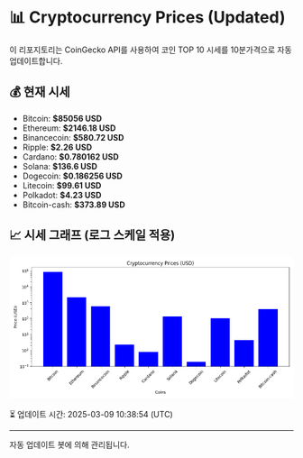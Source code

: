 
# 📊 Cryptocurrency Prices (Updated)

이 리포지토리는 CoinGecko API를 사용하여 코인 TOP 10 시세를 10분가격으로 자동 업데이트합니다.

## 💰 현재 시세
- Bitcoin: **$85056 USD**
- Ethereum: **$2146.18 USD**
- Binancecoin: **$580.72 USD**
- Ripple: **$2.26 USD**
- Cardano: **$0.780162 USD**
- Solana: **$136.6 USD**
- Dogecoin: **$0.186256 USD**
- Litecoin: **$99.61 USD**
- Polkadot: **$4.23 USD**
- Bitcoin-cash: **$373.89 USD**

## 📈 시세 그래프 (로그 스케일 적용)
![Crypto Prices](crypto_prices.png)

⏳ 업데이트 시간: 2025-03-09 10:38:54 (UTC)

---
자동 업데이트 봇에 의해 관리됩니다.
